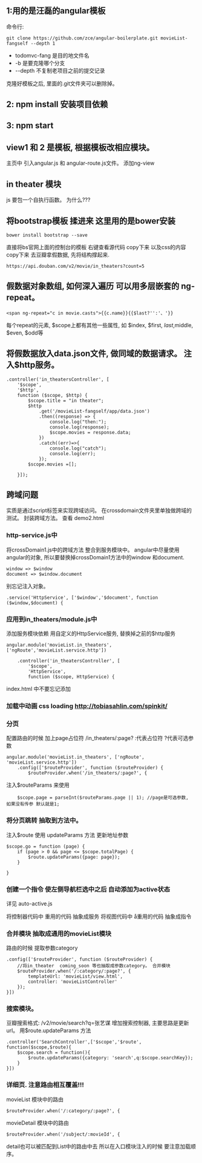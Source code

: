 
## 1:用的是汪磊的angular模板

命令行:
		
	git clone https://github.com/zce/angular-boilerplate.git movieList-fangself --depth 1

-	todomvc-fang 是目的地文件名
-	-b 是要克隆哪个分支
-	--depth 不复制老项目之前的提交记录

克隆好模板之后, 里面的.git文件夹可以删除掉。

## 2: npm install 安装项目依赖

## 3: npm start

## view1 和 2 是模板, 根据模板改相应模块。
	
   主页中 引入angular.js 和 angular-route.js文件。 添加ng-view

## in theater 模块
js 要包一个自执行函数。 为什么???


## 将bootstrap模板 揉进来 这里用的是bower安装

	bower install bootstrap --save

直接将bs官网上面的控制台的模板  右键查看源代码 copy下来 以及css的内容copy下来
去豆瓣拿假数据, 先将结构撑起来. 

	https://api.douban.com/v2/movie/in_theaters?count=5

## 假数据对象数组, 如何深入遍历 可以用多层嵌套的 ng-repeat。 
 
 	<span ng-repeat="c in movie.casts">{{c.name}}{{$last?'':'、'}}

每个repeat的元素, $scope上都有其他一些属性,  如 $index, $first, $last,$middle, $even, $odd等

## 将假数据放入data.json文件,  做同域的数据请求。 注入$http服务。

	.controller('in_theatersController', [
		'$scope',
		'$http',
		function ($scope, $http) {
			$scope.title = "in theater";
			$http
				.get('/movieList-fangself/app/data.json')
				.then((response) => {
					console.log("then:");
					console.log(response);
					$scope.movies = response.data;
				})
				.catch((err)=>{
					console.log("catch");
					console.log(err);
				});
			$scope.movies =[];

		}]);

## 跨域问题 
实质是通过script标签来实现跨域访问。 
在crossdomain文件夹里单独做跨域的测试。 封装跨域方法。 查看 demo2.html

### http-service.js中
将crossDomain1.js中的跨域方法 整合到服务模块中。 
angular中尽量使用angular的对象,  所以要替换掉crossDomain1方法中的window 和document.

	window => $window
	document => $window.document 

别忘记注入对象。
	
	.service('HttpService', ['$window','$document', function ($window,$document) {

### 应用到in_theaters/module.js中
添加服务模块依赖
用自定义的HttpService服务, 替换掉之前的$http服务

	angular.module('movieList.in_theaters', ['ngRoute','movieList.service.http'])

		.controller('in_theatersController', [
			'$scope',
			'HttpService',
			function ($scope, HttpService) {

index.html 中不要忘记添加


### 加载中动画   css loading   http://tobiasahlin.com/spinkit/

### 分页

配置路由的时候 加上page占位符  /in_theaters/:page?
:代表占位符
?代表可选参数
		
	angular.module('movieList.in_theaters', ['ngRoute', 'movieList.service.http'])    
        .config(['$routeProvider', function ($routeProvider) {
            $routeProvider.when('/in_theaters/:page?', {


注入$routeParams 来使用

		$scope.page = parseInt($routeParams.page || 1); //page是可选参数,  如果没有传参 默认就是1;

### 将分页跳转 抽取到方法中。
注入$route    使用 updateParams 方法 更新地址参数

	$scope.go = function (page) {
        if (page > 0 && page <= $scope.totalPage) {
            $route.updateParams({page: page});
        }

    }


### 创建一个指令 使左侧导航栏选中之后 自动添加为active状态
详见 auto-active.js

  将控制器代码中 重用的代码 抽象成服务
  将视图代码中  å重用的代码 抽象成指令
  
  
### 合并模块  抽取成通用的movieList模块
路由的时候 提取参数category

	.config(['$routeProvider', function ($routeProvider) {
		//将in_theater  coming_soon 等也抽取成参数category。 合并模块
		$routeProvider.when('/:category/:page?', {
			templateUrl: 'movieList/view.html',
			controller: 'movieListController'
		});
	}])

### 搜索模块。 
豆瓣搜索格式:  /v2/movie/search?q=张艺谋
增加搜索控制器, 主要思路是更新url。  用$route.updateParams 方法

	.controller('SearchController',['$scope','$route', function($scope,$route){
		$scope.search = function(){
			$route.updateParams({category: 'search',q:$scope.searchKey});
		}
	}])
	
### 详细页.  注意路由相互覆盖!!!

movieList 模块中的路由

    $routeProvider.when('/:category/:page?', {

movieDetail 模块中的路由

	$routeProvider.when('/subject/:movieId', {
	

detail也可以被匹配到List中的路由中去
所以在入口模块注入的时候 要注意加载顺序。
